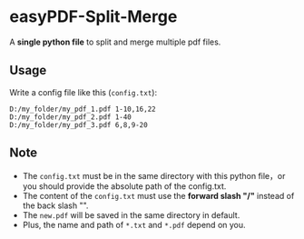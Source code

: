 # easyPDF-Split-Merge
A **single python file** to split and merge multiple pdf files.

## Usage

Write a config file like this (`config.txt`):

```
D:/my_folder/my_pdf_1.pdf 1-10,16,22
D:/my_folder/my_pdf_2.pdf 1-40
D:/my_folder/my_pdf_3.pdf 6,8,9-20

```

## Note
* The `config.txt` must be in the same directory with this python file，or you should provide the absolute path of the config.txt.
* The content of the `config.txt` must use the **forward slash "/"** instead of the back slash "\".
* The `new.pdf` will be saved in the same directory in default.
* Plus, the name and path of `*.txt` and `*.pdf` depend on you.
